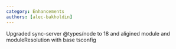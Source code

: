 ```yaml
---
category: Enhancements
authors: [alec-bakholdin]
---
```


Upgraded sync-server @types/node to 18 and aligined module and moduleResolution with base tsconfig

